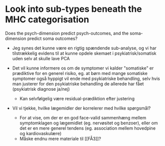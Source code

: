 # Look into sub-types beneath the MHC categorisation
Does the psych-dimension predict psych-outcomes, and the soma-dimension predict soma outcomes?

* Jeg synes det kunne være en rigtig spændende sub-analyse, og vi har tilstrækkelig evidens til at kunne opdele skemaet i psykiatrisk/somatisk uden selv at skulle lave PCA
* Det vil kunne informere os om de symptomer vi kalder "somatiske" er prædiktive for en generel risiko, eg. at børn med mange somatiske symptomer også hyppigt vil ende med psykiatriske behandling, selv hvis man justerer for den psykiatriske behandling de allerede har fået (psykiatrisk diagnose ja/nej)
	* Kan selvfølgelig være residual-prædiktion efter justering

* Vil vi tjekke, hvilke lægemidler der korrelerer med hvilke spørgsmål?
	* For at vise, om der er en god face-valid sammenhæng mellem symptomklagen og lægemidlet (eg. nervøsitet og benzoer), eller om det er en mere generel tendens (eg. association mellem hovedpine og kardiovaskulære)
	* Måske endnu mere materiale til [[FÅ3]]?

<!-- #work/research-idea #Work -->

<!-- {BearID:6EBD3BAB-7CDE-44E8-8F0C-A50A368C00D2-15756-0000130BD10A8E68} -->
